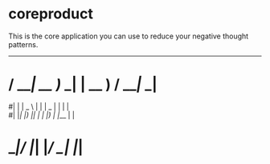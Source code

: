 # coreproduct
This is the core application you can use to reduce your negative thought patterns. 



   ____ ____ _____     ____   ____ _____  
 # / ___| __ )_   _|   | __ ) / ___|_   _| 
 #| |   |  _ \ | |     |  _ \| |     | |   
 #| |___| |_) || |     | |_) | |___  | |   
 # \____|____/ |_|     |____/ \____| |_|   